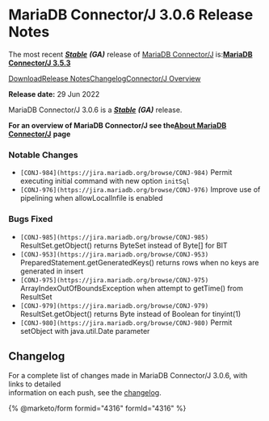 # MariaDB Connector/J 3.0.6 Release Notes

The most recent [_**Stable**_](../../../mariadb-release-criteria.md) _**(GA)**_ release of [MariaDB Connector/J](https://github.com/mariadb-corporation/docs-release-notes/blob/test/en/about-mariadb-connector-j/README.md) is:[**MariaDB Connector/J 3.5.3**](../mariadb-connector-j-3-5-release-notes/mariadb-connector-j-3-5-3-release-notes.md)

[Download](https://mariadb.com/downloads/#connectors)[Release Notes](mariadb-connector-j-306-release-notes.md)[Changelog](../changelogs/mariadb-connectorj-30-changelogs/mariadb-connector-j-306-changelog.md)[Connector/J Overview](https://github.com/mariadb-corporation/docs-release-notes/blob/test/en/about-mariadb-connector-j/README.md)

**Release date:** 29 Jun 2022

MariaDB Connector/J 3.0.6 is a [_**Stable**_](../../../mariadb-release-criteria.md) _**(GA)**_ release.

**For an overview of MariaDB Connector/J see the**[**About MariaDB Connector/J**](https://github.com/mariadb-corporation/docs-release-notes/blob/test/en/about-mariadb-connector-j/README.md) **page**

### Notable Changes

* `[CONJ-984](https://jira.mariadb.org/browse/CONJ-984)` Permit executing initial command with new option `initSql`
* `[CONJ-976](https://jira.mariadb.org/browse/CONJ-976)` Improve use of pipelining when allowLocalInfile is enabled

### Bugs Fixed

* `[CONJ-985](https://jira.mariadb.org/browse/CONJ-985)` ResultSet.getObject() returns ByteSet instead of Byte\[] for BIT
* `[CONJ-953](https://jira.mariadb.org/browse/CONJ-953)` PreparedStatement.getGeneratedKeys() returns rows when no keys are generated in insert
* `[CONJ-975](https://jira.mariadb.org/browse/CONJ-975)` ArrayIndexOutOfBoundsException when attempt to getTime() from ResultSet
* `[CONJ-979](https://jira.mariadb.org/browse/CONJ-979)` ResultSet.getObject() returns Byte instead of Boolean for tinyint(1)
* `[CONJ-980](https://jira.mariadb.org/browse/CONJ-980)` Permit setObject with java.util.Date parameter

## Changelog

For a complete list of changes made in MariaDB Connector/J 3.0.6, with links to detailed\
information on each push, see the [changelog](../changelogs/mariadb-connectorj-30-changelogs/mariadb-connector-j-306-changelog.md).

{% @marketo/form formid="4316" formId="4316" %}
